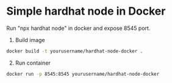 # Simple hardhat node in Docker

Run "npx hardhat node" in docker and expose 8545 port.

1. Build image
```bash
docker build -t yourusername/hardhat-node-docker .
```

2. Run container

```bash
docker run -p 8545:8545 yourusername/hardhat-node-docker
```
